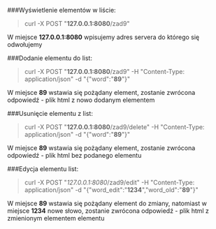 ###Wyświetlenie elementów w liście:> curl -X POST "**127.0.0.1:8080**/zad9"W miejsce **127.0.0.1:8080** wpisujemy adres servera do którego się odwołujemy###Dodanie elementu do list:> curl -X POST "**127.0.0.1:8080**/zad9" -H "Content-Type: application/json" -d "{\"word\":\"**89**\"}"W miejsce **89** wstawia się pożądany element, zostanie zwrócona odpowiedź - plik html z nowo dodanym elementem###Usunięcie elementu z list: > curl -X POST "**127.0.0.1:8080**/zad9/delete" -H "Content-Type: application/json" -d "{\"word\":\"**89**\"}"W miejsce **89** wstawia się pożądany element, zostanie zwrócona odpowiedź - plik html bez podanego elementu###Edycja elementu list: > curl -X POST "*127.0.0.1:8080*/zad9/edit" -H "Content-Type: application/json" -d "{\"word_edit\":\"**1234**\",\"word_old\":\"**89**\"}" W miejsce **89** wstawia się pożądany element do zmiany, natomiast w miejsce **1234** nowe słowo, zostanie zwrócona odpowiedź - plik html z zmienionym elementem elementu